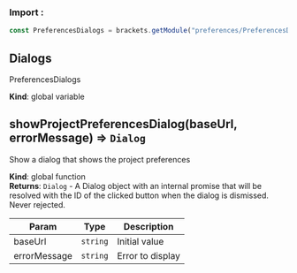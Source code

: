 ### Import :
```js
const PreferencesDialogs = brackets.getModule("preferences/PreferencesDialogs")
```

<a name="Dialogs"></a>

## Dialogs
PreferencesDialogs

**Kind**: global variable  
<a name="showProjectPreferencesDialog"></a>

## showProjectPreferencesDialog(baseUrl, errorMessage) ⇒ <code>Dialog</code>
Show a dialog that shows the project preferences

**Kind**: global function  
**Returns**: <code>Dialog</code> - A Dialog object with an internal promise that will be resolved with the ID
     of the clicked button when the dialog is dismissed. Never rejected.  

| Param | Type | Description |
| --- | --- | --- |
| baseUrl | <code>string</code> | Initial value |
| errorMessage | <code>string</code> | Error to display |


